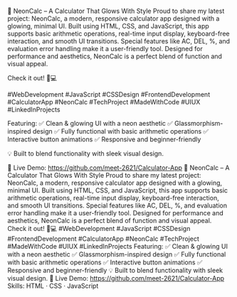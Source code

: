 🚀 NeonCalc – A Calculator That Glows With Style
Proud to share my latest project: NeonCalc, a modern, responsive calculator app designed with a glowing, minimal UI. Built using HTML, CSS, and JavaScript, this app supports basic arithmetic operations, real-time input display, keyboard-free interaction, and smooth UI transitions. Special features like AC, DEL, %, and evaluation error handling make it a user-friendly tool. Designed for performance and aesthetics, NeonCalc is a perfect blend of function and visual appeal.

Check it out! 🔢💻

#WebDevelopment #JavaScript #CSSDesign #FrontendDevelopment #CalculatorApp #NeonCalc #TechProject #MadeWithCode #UIUX #LinkedInProjects

Featuring:
✅ Clean & glowing UI with a neon aesthetic
✅ Glassmorphism-inspired design
✅ Fully functional with basic arithmetic operations
✅ Interactive button animations
✅ Responsive and beginner-friendly

💡 Built to blend functionality with sleek visual design.

🔗 Live Demo: https://github.com/meet-2621/Calculator-App
🚀 NeonCalc – A Calculator That Glows With Style Proud to share my latest project: NeonCalc, a modern, responsive calculator app designed with a glowing, minimal UI. Built using HTML, CSS, and JavaScript, this app supports basic arithmetic operations, real-time input display, keyboard-free interaction, and smooth UI transitions. Special features like AC, DEL, %, and evaluation error handling make it a user-friendly tool. Designed for performance and aesthetics, NeonCalc is a perfect blend of function and visual appeal. Check it out! 🔢💻 #WebDevelopment #JavaScript #CSSDesign #FrontendDevelopment #CalculatorApp #NeonCalc #TechProject #MadeWithCode #UIUX #LinkedInProjects Featuring: ✅ Clean & glowing UI with a neon aesthetic ✅ Glassmorphism-inspired design ✅ Fully functional with basic arithmetic operations ✅ Interactive button animations ✅ Responsive and beginner-friendly 💡 Built to blend functionality with sleek visual design. 🔗 Live Demo: https://github.com/meet-2621/Calculator-App
Skills: HTML · CSS · JavaScript
